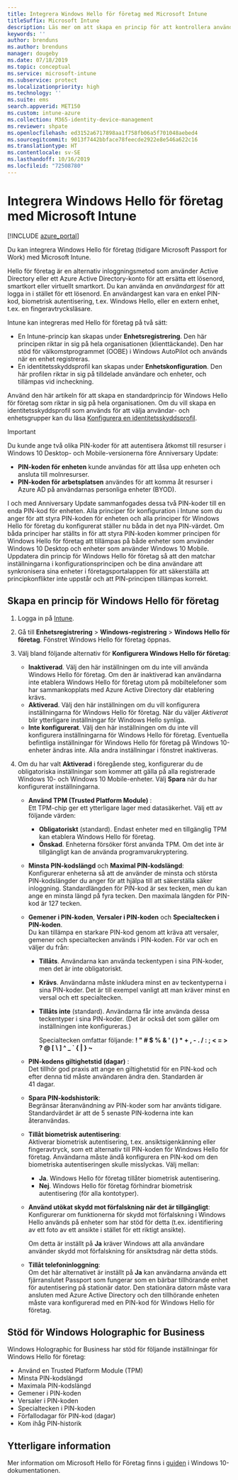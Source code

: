 ```yaml
---
title: Integrera Windows Hello för företag med Microsoft Intune
titleSuffix: Microsoft Intune
description: Läs mer om att skapa en princip för att kontrollera användningen av Windows Hello för företag på hanterade enheter.”
keywords: ''
author: brenduns
ms.author: brenduns
manager: dougeby
ms.date: 07/18/2019
ms.topic: conceptual
ms.service: microsoft-intune
ms.subservice: protect
ms.localizationpriority: high
ms.technology: ''
ms.suite: ems
search.appverid: MET150
ms.custom: intune-azure
ms.collection: M365-identity-device-management
ms.reviewer: shpate
ms.openlocfilehash: ed3152a6717898aa1f758fb06a5f701048aebed4
ms.sourcegitcommit: 9013f7442bbface78feecde2922e8e546a622c16
ms.translationtype: HT
ms.contentlocale: sv-SE
ms.lasthandoff: 10/16/2019
ms.locfileid: "72508780"
---
```

# <a name="integrate-windows-hello-for-business-with-microsoft-intune"></a>Integrera Windows Hello för företag med Microsoft Intune  


[!INCLUDE [azure_portal](../includes/azure_portal.md)]

Du kan integrera Windows Hello för företag (tidigare Microsoft Passport for Work) med Microsoft Intune.

 Hello för företag är en alternativ inloggningsmetod som använder Active Directory eller ett Azure Active Directory-konto för att ersätta ett lösenord, smartkort eller virtuellt smartkort. Du kan använda en *användargest* för att logga in i stället för ett lösenord. En användargest kan vara en enkel PIN-kod, biometrisk autentisering, t.ex. Windows Hello, eller en extern enhet, t.ex. en fingeravtrycksläsare.

Intune kan integreras med Hello för företag på två sätt:

- En Intune-princip kan skapas under **Enhetsregistrering**. Den här principen riktar in sig på hela organisationen (klienttäckande). Den har stöd för välkomstprogrammet (OOBE) i Windows AutoPilot och används när en enhet registreras. 
- En identitetsskyddsprofil kan skapas under **Enhetskonfiguration**. Den här profilen riktar in sig på tilldelade användare och enheter, och tillämpas vid incheckning. 

Använd den här artikeln för att skapa en standardprincip för Windows Hello för företag som riktar in sig på hela organisationen. Om du vill skapa en identitetsskyddsprofil som används för att välja användar- och enhetsgrupper kan du läsa [Konfigurera en identitetsskyddsprofil](identity-protection-configure.md).  

<!--- - You can store authentication certificates in the Windows Hello for Business key storage provider (KSP). For more information, see [Secure resource access with certificate profiles in Microsoft Intune](secure-resource-access-with-certificate-profiles.md). --->

> [!IMPORTANT]
> Du kunde ange två olika PIN-koder för att autentisera åtkomst till resurser i Windows 10 Desktop- och Mobile-versionerna före Anniversary Update:
> - **PIN-koden för enheten** kunde användas för att låsa upp enheten och ansluta till molnresurser.
> - **PIN-koden för arbetsplatsen** användes för att komma åt resurser i Azure AD på användarnas personliga enheter (BYOD).
> 
> I och med Anniversary Update sammanfogades dessa två PIN-koder till en enda PIN-kod för enheten.
> Alla principer för konfiguration i Intune som du anger för att styra PIN-koden för enheten och alla principer för Windows Hello för företag du konfigurerat ställer nu båda in det nya PIN-värdet.
> Om båda principer har ställts in för att styra PIN-koden kommer principen för Windows Hello för företag att tillämpas på både enheter som använder Windows 10 Desktop och enheter som använder Windows 10 Mobile.
> Uppdatera din princip för Windows Hello för företag så att den matchar inställningarna i konfigurationsprincipen och be dina användare att synkronisera sina enheter i företagsportalappen för att säkerställa att principkonflikter inte uppstår och att PIN-principen tillämpas korrekt.



## <a name="create-a-windows-hello-for-business-policy"></a>Skapa en princip för Windows Hello för företag

1. Logga in på [Intune](https://go.microsoft.com/fwlink/?linkid=2090973).

2. Gå till **Enhetsregistrering** > **Windows-registrering** > **Windows Hello för företag**. Fönstret Windows Hello för företag öppnas.

3. Välj bland följande alternativ för **Konfigurera Windows Hello för företag**:

    - **Inaktiverad**. Välj den här inställningen om du inte vill använda Windows Hello för företag. Om den är inaktiverad kan användarna inte etablera Windows Hello för företag utom på mobiltelefoner som har sammankopplats med Azure Active Directory där etablering krävs.
    - **Aktiverad**. Välj den här inställningen om du vill konfigurera inställningarna för Windows Hello för företag.  När du väljer *Aktiverat* blir ytterligare inställningar för Windows Hello synliga. 
    - **Inte konfigurerat**. Välj den här inställningen om du inte vill konfigurera inställningarna för Windows Hello för företag. Eventuella befintliga inställningar för Windows Hello för företag på Windows 10-enheter ändras inte. Alla andra inställningar i fönstret inaktiveras.

4. Om du har valt **Aktiverad** i föregående steg, konfigurerar du de obligatoriska inställningar som kommer att gälla på alla registrerade Windows 10- och Windows 10 Mobile-enheter. Välj **Spara** när du har konfigurerat inställningarna.

   - **Använd TPM (Trusted Platform Module)** :  
     Ett TPM-chip ger ett ytterligare lager med datasäkerhet. Välj ett av följande värden:

     - **Obligatoriskt** (standard). Endast enheter med en tillgänglig TPM kan etablera Windows Hello för företag.
     - **Önskad**. Enheterna försöker först använda TPM. Om det inte är tillgängligt kan de använda programvarukryptering.

   - **Minsta PIN-kodslängd** och **Maximal PIN-kodslängd**:  
     Konfigurerar enheterna så att de använder de minsta och största PIN-kodslängder du anger för att hjälpa till att säkerställa säker inloggning. Standardlängden för PIN-kod är sex tecken, men du kan ange en minsta längd på fyra tecken. Den maximala längden för PIN-kod är 127 tecken.

   - **Gemener i PIN-koden**, **Versaler i PIN-koden** och **Specialtecken i PIN-koden**.  
     Du kan tillämpa en starkare PIN-kod genom att kräva att versaler, gemener och specialtecken används i PIN-koden. För var och en väljer du från:

     - **Tillåts**. Användarna kan använda teckentypen i sina PIN-koder, men det är inte obligatoriskt.

     - **Krävs**. Användarna måste inkludera minst en av teckentyperna i sina PIN-koder. Det är till exempel vanligt att man kräver minst en versal och ett specialtecken.

     - **Tillåts inte** (standard). Användarna får inte använda dessa teckentyper i sina PIN-koder. (Det är också det som gäller om inställningen inte konfigureras.)   

       Specialtecken omfattar följande: **! " # $ % &amp; ' ( ) &#42; + , - . / : ; &lt; = &gt; ? @ [ \ ] ^ _ &#96; { &#124; } ~**

   - **PIN-kodens giltighetstid (dagar)** :  
     Det tillhör god praxis att ange en giltighetstid för en PIN-kod och efter denna tid måste användaren ändra den. Standarden är 41 dagar.

   - **Spara PIN-kodshistorik**:  
     Begränsar återanvändning av PIN-koder som har använts tidigare. Standardvärdet är att de 5 senaste PIN-koderna inte kan återanvändas.

   - **Tillåt biometrisk autentisering**:  
     Aktiverar biometrisk autentisering, t.ex. ansiktsigenkänning eller fingeravtryck, som ett alternativ till PIN-koden för Windows Hello för företag. Användarna måste ändå konfigurera en PIN-kod om den biometriska autentiseringen skulle misslyckas. Välj mellan:

     - **Ja**. Windows Hello för företag tillåter biometrisk autentisering.
     - **Nej**. Windows Hello för företag förhindrar biometrisk autentisering (för alla kontotyper).

   - **Använd utökat skydd mot förfalskning när det är tillgängligt**:  
     Konfigurerar om funktionerna för skydd mot förfalskning i Windows Hello används på enheter som har stöd för detta (t.ex. identifiering av ett foto av ett ansikte i stället för ett riktigt ansikte).  

     Om detta är inställt på **Ja** kräver Windows att alla användare använder skydd mot förfalskning för ansiktsdrag när detta stöds.

   - **Tillåt telefoninloggning**:  
     Om det här alternativet är inställt på **Ja** kan användarna använda ett fjärranslutet Passport som fungerar som en bärbar tillhörande enhet för autentisering på stationär dator. Den stationära datorn måste vara ansluten med Azure Active Directory och den tillhörande enheten måste vara konfigurerad med en PIN-kod för Windows Hello för företag.

## <a name="windows-holographic-for-business-support"></a>Stöd för Windows Holographic for Business

Windows Holographic for Business har stöd för följande inställningar för Windows Hello för företag:

- Använd en Trusted Platform Module (TPM)
- Minsta PIN-kodslängd
- Maximala PIN-kodslängd
- Gemener i PIN-koden
- Versaler i PIN-koden
- Specialtecken i PIN-koden
- Förfallodagar för PIN-kod (dagar)
- Kom ihåg PIN-historik

## <a name="further-information"></a>Ytterligare information
Mer information om Microsoft Hello för Företag finns i [guiden](https://technet.microsoft.com/library/mt589441.aspx) i Windows 10-dokumentationen.
